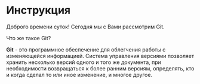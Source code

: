 # Инструкция
Доброго времени суток! Сегодня мы с Вами рассмотрим Git.

Что же такое Git?

**Git** - это программное обеспечение для облегчения работы с изменяющейся информацией. Система управления версиями позволяет хранить несколько версий одного и того же документа, при необходимости возвращаться к более ранним версиям, определять, кто и когда сделал то или иное изменение, и многое другое.

